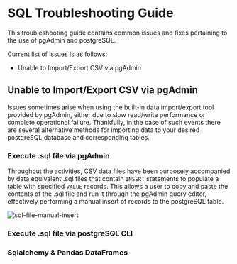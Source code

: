 # SQL Troubleshooting Guide

This troubleshooting guide contains common issues and fixes pertaining to the use of pgAdmin and postgreSQL.

Current list of issues is as follows:

* Unable to Import/Export CSV via pgAdmin

## Unable to Import/Export CSV via pgAdmin

Issues sometimes arise when using the built-in data import/export tool provided by pgAdmin, either due to slow read/write performance or complete operational failure. Thankfully, in the case of such events there are several alternative methods for importing data to your desired postgreSQL database and corresponding tables.

### Execute .sql file via pgAdmin

Throughout the activities, CSV data files have been purposely accompanied by data equivalent .sql files that contain `INSERT` statements to populate a table with specified `VALUE` records. This allows a user to copy and paste the contents of the .sql file and run it through the pgAdmin query editor, effectively performing a manual insert of records to the postgreSQL table.

![sql-file-manual-insert](Images/sql-file-manual-insert.png)

### Execute .sql file via postgreSQL CLI

### Sqlalchemy & Pandas DataFrames
